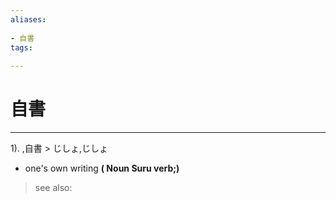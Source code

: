 ```yaml
---
aliases:
    
- 自書
tags:
    
---
```


# 自書
---
1).
,自書 > じしょ,じしょ

- one's own writing
**( Noun Suru verb;)**
> see also: 
            